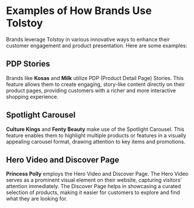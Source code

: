 # Examples of How Brands Use Tolstoy

Brands leverage Tolstoy in various innovative ways to enhance their customer engagement and product presentation. Here are some examples:

## PDP Stories

Brands like **Kosas** and **Milk** utilize PDP (Product Detail Page) Stories. This feature allows them to create engaging, story-like content directly on their product pages, providing customers with a richer and more interactive shopping experience.

## Spotlight Carousel

**Culture Kings** and **Fenty Beauty** make use of the Spotlight Carousel. This feature enables them to highlight multiple products or features in a visually appealing carousel format, drawing attention to key items and promotions.

## Hero Video and Discover Page

**Princess Polly** employs the Hero Video and Discover Page. The Hero Video serves as a prominent visual element on their website, capturing visitors' attention immediately. The Discover Page helps in showcasing a curated selection of products, making it easier for customers to explore and find what they are looking for.